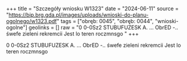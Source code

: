 +++
title = "Szczegóły wniosku W1323"
date = "2024-06-11"
source = "https://bip.brg.gda.pl/images/uploads/wnioski-do-planu-ogolnego/w1323.pdf"
tags = ["obręb: 0045", "obręb: 0044", "wnioski-ogolne"]
geolinks = []
raw = "0 0-0Sz2 STUBUFUZESK A. ... ObrED -.. śwefe zieleni  rekremcii Jest lo teren roczmnsgo "
+++

0 0-0Sz2 STUBUFUZESK A. ... ObrED -.. śwefe zieleni  rekremcii Jest lo teren roczmnsgo



